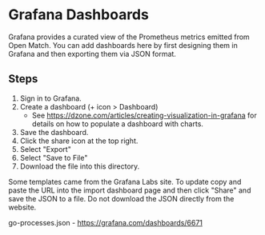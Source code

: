 Grafana Dashboards
==================

Grafana provides a curated view of the Prometheus metrics emitted from
Open Match. You can add dashboards here by first designing them in Grafana and
then exporting them via JSON format.

Steps
-----
 1. Sign in to Grafana.
 1. Create a dashboard (+ icon > Dashboard)
    * See https://dzone.com/articles/creating-visualization-in-grafana for
       details on how to populate a dashboard with charts.
 1. Save the dashboard.
 1. Click the share icon at the top right.
 1. Select "Export"
 1. Select "Save to File"
 1. Download the file into this directory.

Some templates came from the Grafana Labs site.
To update copy and paste the URL into the import dashboard page and then click "Share" and save the JSON to a file.
Do not download the JSON directly from the website.

go-processes.json - https://grafana.com/dashboards/6671
